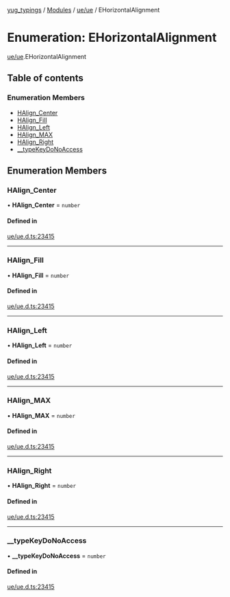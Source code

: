[yug_typings](../README.md) / [Modules](../modules.md) / [ue/ue](../modules/ue_ue.md) / EHorizontalAlignment

# Enumeration: EHorizontalAlignment

[ue/ue](../modules/ue_ue.md).EHorizontalAlignment

## Table of contents

### Enumeration Members

- [HAlign\_Center](ue_ue.EHorizontalAlignment.md#halign_center)
- [HAlign\_Fill](ue_ue.EHorizontalAlignment.md#halign_fill)
- [HAlign\_Left](ue_ue.EHorizontalAlignment.md#halign_left)
- [HAlign\_MAX](ue_ue.EHorizontalAlignment.md#halign_max)
- [HAlign\_Right](ue_ue.EHorizontalAlignment.md#halign_right)
- [\_\_typeKeyDoNoAccess](ue_ue.EHorizontalAlignment.md#__typekeydonoaccess)

## Enumeration Members

### HAlign\_Center

• **HAlign\_Center** = `number`

#### Defined in

[ue/ue.d.ts:23415](https://github.com/YugMetaverse/yug_typings/blob/b7d9b19/ue/ue.d.ts#L23415)

___

### HAlign\_Fill

• **HAlign\_Fill** = `number`

#### Defined in

[ue/ue.d.ts:23415](https://github.com/YugMetaverse/yug_typings/blob/b7d9b19/ue/ue.d.ts#L23415)

___

### HAlign\_Left

• **HAlign\_Left** = `number`

#### Defined in

[ue/ue.d.ts:23415](https://github.com/YugMetaverse/yug_typings/blob/b7d9b19/ue/ue.d.ts#L23415)

___

### HAlign\_MAX

• **HAlign\_MAX** = `number`

#### Defined in

[ue/ue.d.ts:23415](https://github.com/YugMetaverse/yug_typings/blob/b7d9b19/ue/ue.d.ts#L23415)

___

### HAlign\_Right

• **HAlign\_Right** = `number`

#### Defined in

[ue/ue.d.ts:23415](https://github.com/YugMetaverse/yug_typings/blob/b7d9b19/ue/ue.d.ts#L23415)

___

### \_\_typeKeyDoNoAccess

• **\_\_typeKeyDoNoAccess** = `number`

#### Defined in

[ue/ue.d.ts:23415](https://github.com/YugMetaverse/yug_typings/blob/b7d9b19/ue/ue.d.ts#L23415)
